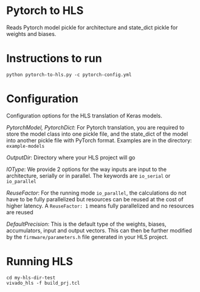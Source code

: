 # Pytorch to HLS 

Reads Pytorch model pickle for architecture and state_dict pickle for weights and biases.

# Instructions to run

```python pytorch-to-hls.py -c pytorch-config.yml```

# Configuration

Configuration options for the HLS translation of Keras models.

*PytorchModel, PytorchDict*: For Pytorch translation, you are required to
store the model class into one pickle file, and the state_dict of the model
into another pickle file with PyTorch format. Examples are in the directory: `example-models`

*OutputDir*: Directory where your HLS project will go

*IOType*: We provide 2 options for the way inputs are input to the architecture, serially or in parallel.  The keywords are `io_serial` or `io_parallel`

*ReuseFactor*: For the running mode `io_parallel`, the calculations do not have to be fully parallelized but resources can be reused at the cost of higher latency.  A `ReuseFactor: 1` means fully parallelized and no resources are reused

*DefaultPrecision*: This is the default type of the weights, biases, accumulators, input and output vectors.  This can then be further modified by the `firmware/parameters.h` file generated in your HLS project.

# Running HLS 

```
cd my-hls-dir-test
vivado_hls -f build_prj.tcl
```
